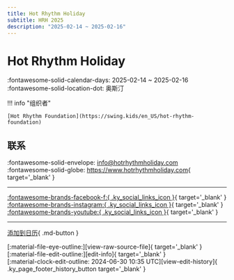 ```yaml
---
title: Hot Rhythm Holiday
subtitle: HRH 2025
description: "2025-02-14 ~ 2025-02-16"
---
```


# Hot Rhythm Holiday 

:fontawesome-solid-calendar-days: 2025-02-14 ~ 2025-02-16  
:fontawesome-solid-location-dot: 奥斯汀  

!!! info "组织者"

    [Hot Rhythm Foundation](https://swing.kids/en_US/hot-rhythm-foundation)  

## 联系

:fontawesome-solid-envelope: <info@hotrhythmholiday.com>  
:fontawesome-solid-globe: <https://www.hotrhythmholiday.com>{ target='_blank' }  

---

 [:fontawesome-brands-facebook-f:{ .ky_social_links_icon }](https://www.facebook.com/hotrhythmholiday){ target='_blank' } [:fontawesome-brands-instagram:{ .ky_social_links_icon }](https://instagram.com/hotrhythmholiday){ target='_blank' } [:fontawesome-brands-youtube:{ .ky_social_links_icon }](https://youtube.com/HotRhythmFoundation){ target='_blank' }

---

[添加到日历](https://swing.news/ics/zh-Hans/2025/en_US/hot-rhythm-holiday-2025.ics){ .md-button }

<div class="ky_page_footer" markdown>
<div class="ky_page_footer_trailing" markdown="span">
[:material-file-eye-outline:][view-raw-source-file]{ target='_blank' }
[:material-file-edit-outline:][edit-info]{ target='_blank' }
</div>
<div class="ky_page_footer_leading" markdown="span">
[:material-clock-edit-outline: 2024-06-30 10:35 UTC][view-edit-history]{ .ky_page_footer_history_button target='_blank' }
</div>
</div>

[view-raw-source-file]: https://github.com/swingdance/events/blob/main/2025/en_US/hot-rhythm-holiday-2025.json "查看原始源文件"
[edit-info]: https://github.com/swingdance/events/issues/new?assignees=&labels=update+event&projects=&template=03-update_entity.yml&title=%5B2025%2Fen_US%5D%20Update%20Event%3A%20Hot%20Rhythm%20Holiday&region=en_US&year=2025&id=hot-rhythm-holiday-2025&name=Hot%20Rhythm%20Holiday&org_id=hot-rhythm-foundation "编辑信息"

[view-edit-history]: https://github.com/swingdance/events/commits/main/2025/en_US/hot-rhythm-holiday-2025.json "查看编辑历史"
